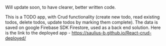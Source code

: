 Will update soon, to have clearer, better written code.

This is a TODO app, with Crud functionality (create new todo, read existing todos, delete todos, update todos by marking them complete). The data is saved on google Firebase SDK Firestore, used as a back end solution. 
Here is the link to the deployed app - https://saulius-b.github.io/React-crud-deployed/
